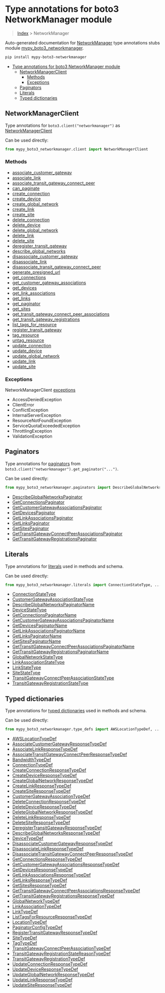 # Type annotations for boto3 NetworkManager module

> [Index](..) > NetworkManager

Auto-generated documentation for
[NetworkManager](https://boto3.amazonaws.com/v1/documentation/api/latest/reference/services/networkmanager.html#NetworkManager)
type annotations stubs module
[mypy_boto3_networkmanager](https://pypi.org/project/mypy-boto3-networkmanager/).

```bash
pip install mypy-boto3-networkmanager
```

- [Type annotations for boto3 NetworkManager module](#type-annotations-for-boto3-networkmanager-module)
  - [NetworkManagerClient](#networkmanagerclient)
    - [Methods](#methods)
    - [Exceptions](#exceptions)
  - [Paginators](#paginators)
  - [Literals](#literals)
  - [Typed dictionaries](#typed-dictionaries)

## NetworkManagerClient

Type annotations for `boto3.client("networkmanager")` as
[NetworkManagerClient](./client.md)

Can be used directly:

```python
from mypy_boto3_networkmanager.client import NetworkManagerClient
```

### Methods

- [associate_customer_gateway](./client.md#associate_customer_gateway)
- [associate_link](./client.md#associate_link)
- [associate_transit_gateway_connect_peer](./client.md#associate_transit_gateway_connect_peer)
- [can_paginate](./client.md#can_paginate)
- [create_connection](./client.md#create_connection)
- [create_device](./client.md#create_device)
- [create_global_network](./client.md#create_global_network)
- [create_link](./client.md#create_link)
- [create_site](./client.md#create_site)
- [delete_connection](./client.md#delete_connection)
- [delete_device](./client.md#delete_device)
- [delete_global_network](./client.md#delete_global_network)
- [delete_link](./client.md#delete_link)
- [delete_site](./client.md#delete_site)
- [deregister_transit_gateway](./client.md#deregister_transit_gateway)
- [describe_global_networks](./client.md#describe_global_networks)
- [disassociate_customer_gateway](./client.md#disassociate_customer_gateway)
- [disassociate_link](./client.md#disassociate_link)
- [disassociate_transit_gateway_connect_peer](./client.md#disassociate_transit_gateway_connect_peer)
- [generate_presigned_url](./client.md#generate_presigned_url)
- [get_connections](./client.md#get_connections)
- [get_customer_gateway_associations](./client.md#get_customer_gateway_associations)
- [get_devices](./client.md#get_devices)
- [get_link_associations](./client.md#get_link_associations)
- [get_links](./client.md#get_links)
- [get_paginator](./client.md#get_paginator)
- [get_sites](./client.md#get_sites)
- [get_transit_gateway_connect_peer_associations](./client.md#get_transit_gateway_connect_peer_associations)
- [get_transit_gateway_registrations](./client.md#get_transit_gateway_registrations)
- [list_tags_for_resource](./client.md#list_tags_for_resource)
- [register_transit_gateway](./client.md#register_transit_gateway)
- [tag_resource](./client.md#tag_resource)
- [untag_resource](./client.md#untag_resource)
- [update_connection](./client.md#update_connection)
- [update_device](./client.md#update_device)
- [update_global_network](./client.md#update_global_network)
- [update_link](./client.md#update_link)
- [update_site](./client.md#update_site)

### Exceptions

NetworkManagerClient [exceptions](./client.md#exceptions)

- AccessDeniedException
- ClientError
- ConflictException
- InternalServerException
- ResourceNotFoundException
- ServiceQuotaExceededException
- ThrottlingException
- ValidationException

## Paginators

Type annotations for [paginators](./paginators.md) from
`boto3.client("networkmanager").get_paginator("...")`.

Can be used directly:

```python
from mypy_boto3_networkmanager.paginators import DescribeGlobalNetworksPaginator, ...
```

- [DescribeGlobalNetworksPaginator](./paginators.md#describeglobalnetworkspaginator)
- [GetConnectionsPaginator](./paginators.md#getconnectionspaginator)
- [GetCustomerGatewayAssociationsPaginator](./paginators.md#getcustomergatewayassociationspaginator)
- [GetDevicesPaginator](./paginators.md#getdevicespaginator)
- [GetLinkAssociationsPaginator](./paginators.md#getlinkassociationspaginator)
- [GetLinksPaginator](./paginators.md#getlinkspaginator)
- [GetSitesPaginator](./paginators.md#getsitespaginator)
- [GetTransitGatewayConnectPeerAssociationsPaginator](./paginators.md#gettransitgatewayconnectpeerassociationspaginator)
- [GetTransitGatewayRegistrationsPaginator](./paginators.md#gettransitgatewayregistrationspaginator)

## Literals

Type annotations for [literals](./literals.md) used in methods and schema.

Can be used directly:

```python
from mypy_boto3_networkmanager.literals import ConnectionStateType, ...
```

- [ConnectionStateType](./literals.md#connectionstatetype)
- [CustomerGatewayAssociationStateType](./literals.md#customergatewayassociationstatetype)
- [DescribeGlobalNetworksPaginatorName](./literals.md#describeglobalnetworkspaginatorname)
- [DeviceStateType](./literals.md#devicestatetype)
- [GetConnectionsPaginatorName](./literals.md#getconnectionspaginatorname)
- [GetCustomerGatewayAssociationsPaginatorName](./literals.md#getcustomergatewayassociationspaginatorname)
- [GetDevicesPaginatorName](./literals.md#getdevicespaginatorname)
- [GetLinkAssociationsPaginatorName](./literals.md#getlinkassociationspaginatorname)
- [GetLinksPaginatorName](./literals.md#getlinkspaginatorname)
- [GetSitesPaginatorName](./literals.md#getsitespaginatorname)
- [GetTransitGatewayConnectPeerAssociationsPaginatorName](./literals.md#gettransitgatewayconnectpeerassociationspaginatorname)
- [GetTransitGatewayRegistrationsPaginatorName](./literals.md#gettransitgatewayregistrationspaginatorname)
- [GlobalNetworkStateType](./literals.md#globalnetworkstatetype)
- [LinkAssociationStateType](./literals.md#linkassociationstatetype)
- [LinkStateType](./literals.md#linkstatetype)
- [SiteStateType](./literals.md#sitestatetype)
- [TransitGatewayConnectPeerAssociationStateType](./literals.md#transitgatewayconnectpeerassociationstatetype)
- [TransitGatewayRegistrationStateType](./literals.md#transitgatewayregistrationstatetype)

## Typed dictionaries

Type annotations for [typed dictionaries](./type_defs.md) used in methods and
schema.

Can be used directly:

```python
from mypy_boto3_networkmanager.type_defs import AWSLocationTypeDef, ...
```

- [AWSLocationTypeDef](./type_defs.md#awslocationtypedef)
- [AssociateCustomerGatewayResponseTypeDef](./type_defs.md#associatecustomergatewayresponsetypedef)
- [AssociateLinkResponseTypeDef](./type_defs.md#associatelinkresponsetypedef)
- [AssociateTransitGatewayConnectPeerResponseTypeDef](./type_defs.md#associatetransitgatewayconnectpeerresponsetypedef)
- [BandwidthTypeDef](./type_defs.md#bandwidthtypedef)
- [ConnectionTypeDef](./type_defs.md#connectiontypedef)
- [CreateConnectionResponseTypeDef](./type_defs.md#createconnectionresponsetypedef)
- [CreateDeviceResponseTypeDef](./type_defs.md#createdeviceresponsetypedef)
- [CreateGlobalNetworkResponseTypeDef](./type_defs.md#createglobalnetworkresponsetypedef)
- [CreateLinkResponseTypeDef](./type_defs.md#createlinkresponsetypedef)
- [CreateSiteResponseTypeDef](./type_defs.md#createsiteresponsetypedef)
- [CustomerGatewayAssociationTypeDef](./type_defs.md#customergatewayassociationtypedef)
- [DeleteConnectionResponseTypeDef](./type_defs.md#deleteconnectionresponsetypedef)
- [DeleteDeviceResponseTypeDef](./type_defs.md#deletedeviceresponsetypedef)
- [DeleteGlobalNetworkResponseTypeDef](./type_defs.md#deleteglobalnetworkresponsetypedef)
- [DeleteLinkResponseTypeDef](./type_defs.md#deletelinkresponsetypedef)
- [DeleteSiteResponseTypeDef](./type_defs.md#deletesiteresponsetypedef)
- [DeregisterTransitGatewayResponseTypeDef](./type_defs.md#deregistertransitgatewayresponsetypedef)
- [DescribeGlobalNetworksResponseTypeDef](./type_defs.md#describeglobalnetworksresponsetypedef)
- [DeviceTypeDef](./type_defs.md#devicetypedef)
- [DisassociateCustomerGatewayResponseTypeDef](./type_defs.md#disassociatecustomergatewayresponsetypedef)
- [DisassociateLinkResponseTypeDef](./type_defs.md#disassociatelinkresponsetypedef)
- [DisassociateTransitGatewayConnectPeerResponseTypeDef](./type_defs.md#disassociatetransitgatewayconnectpeerresponsetypedef)
- [GetConnectionsResponseTypeDef](./type_defs.md#getconnectionsresponsetypedef)
- [GetCustomerGatewayAssociationsResponseTypeDef](./type_defs.md#getcustomergatewayassociationsresponsetypedef)
- [GetDevicesResponseTypeDef](./type_defs.md#getdevicesresponsetypedef)
- [GetLinkAssociationsResponseTypeDef](./type_defs.md#getlinkassociationsresponsetypedef)
- [GetLinksResponseTypeDef](./type_defs.md#getlinksresponsetypedef)
- [GetSitesResponseTypeDef](./type_defs.md#getsitesresponsetypedef)
- [GetTransitGatewayConnectPeerAssociationsResponseTypeDef](./type_defs.md#gettransitgatewayconnectpeerassociationsresponsetypedef)
- [GetTransitGatewayRegistrationsResponseTypeDef](./type_defs.md#gettransitgatewayregistrationsresponsetypedef)
- [GlobalNetworkTypeDef](./type_defs.md#globalnetworktypedef)
- [LinkAssociationTypeDef](./type_defs.md#linkassociationtypedef)
- [LinkTypeDef](./type_defs.md#linktypedef)
- [ListTagsForResourceResponseTypeDef](./type_defs.md#listtagsforresourceresponsetypedef)
- [LocationTypeDef](./type_defs.md#locationtypedef)
- [PaginatorConfigTypeDef](./type_defs.md#paginatorconfigtypedef)
- [RegisterTransitGatewayResponseTypeDef](./type_defs.md#registertransitgatewayresponsetypedef)
- [SiteTypeDef](./type_defs.md#sitetypedef)
- [TagTypeDef](./type_defs.md#tagtypedef)
- [TransitGatewayConnectPeerAssociationTypeDef](./type_defs.md#transitgatewayconnectpeerassociationtypedef)
- [TransitGatewayRegistrationStateReasonTypeDef](./type_defs.md#transitgatewayregistrationstatereasontypedef)
- [TransitGatewayRegistrationTypeDef](./type_defs.md#transitgatewayregistrationtypedef)
- [UpdateConnectionResponseTypeDef](./type_defs.md#updateconnectionresponsetypedef)
- [UpdateDeviceResponseTypeDef](./type_defs.md#updatedeviceresponsetypedef)
- [UpdateGlobalNetworkResponseTypeDef](./type_defs.md#updateglobalnetworkresponsetypedef)
- [UpdateLinkResponseTypeDef](./type_defs.md#updatelinkresponsetypedef)
- [UpdateSiteResponseTypeDef](./type_defs.md#updatesiteresponsetypedef)
